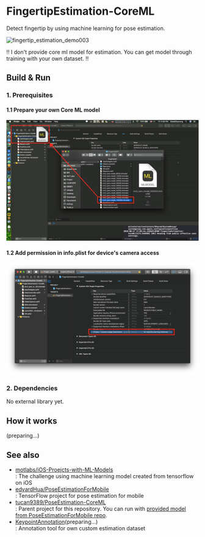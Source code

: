 # FingertipEstimation-CoreML
Detect fingertip by using machine learning for pose estimation.

![fingertip_estimation_demo003](resource/fingertip_estimation_demo003.gif)

‼️ I don't provide core ml model for estimation. You can get model through training with your own dataset. ‼️



## Build & Run

### 1. Prerequisites

#### 1.1 Prepare your own Core ML model

![prerequest_002_mlmodel](resource/prerequest_002_mlmodel.png)

#### 1.2 Add permission in info.plist for device's camera access

![prerequest_001_plist](resource/prerequest_001_plist.png)

### 2. Dependencies

No external library yet.



## How it works

(preparing...)



## See also

- [motlabs/iOS-Proejcts-with-ML-Models](https://github.com/motlabs/iOS-Proejcts-with-ML-Models)<br>
  : The challenge using machine learning model created from tensorflow on iOS
- [edvardHua/PoseEstimationForMobile](https://github.com/edvardHua/PoseEstimationForMobile)<br>
  : TensorFlow project for pose estimation for mobile
- [tucan9389/PoseEstimation-CoreML](tucan9389/PoseEstimation-CoreML)<br>
  : Parent project for this repository. You can run with [provided model from PoseEstimationForMobile repo](https://github.com/edvardHua/PoseEstimationForMobile/tree/master/release).
- [KeypointAnnotation](https://github.com/tucan9389/KeypointAnnotation)(preparing...)<br>
  : Annotation tool for own custom estimation dataset